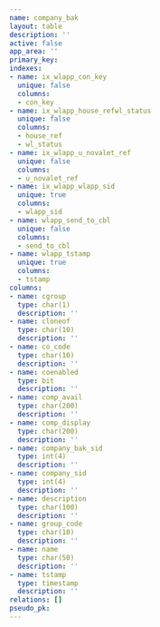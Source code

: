 ```yaml
---
name: company_bak
layout: table
description: ''
active: false
app_area: ''
primary_key: 
indexes:
- name: ix_wlapp_con_key
  unique: false
  columns:
  - con_key
- name: ix_wlapp_house_refwl_status
  unique: false
  columns:
  - house_ref
  - wl_status
- name: ix_wlapp_u_novalet_ref
  unique: false
  columns:
  - u_novalet_ref
- name: ix_wlapp_wlapp_sid
  unique: true
  columns:
  - wlapp_sid
- name: wlapp_send_to_cbl
  unique: false
  columns:
  - send_to_cbl
- name: wlapp_tstamp
  unique: true
  columns:
  - tstamp
columns:
- name: cgroup
  type: char(1)
  description: ''
- name: cloneof
  type: char(10)
  description: ''
- name: co_code
  type: char(10)
  description: ''
- name: coenabled
  type: bit
  description: ''
- name: comp_avail
  type: char(200)
  description: ''
- name: comp_display
  type: char(200)
  description: ''
- name: company_bak_sid
  type: int(4)
  description: ''
- name: company_sid
  type: int(4)
  description: ''
- name: description
  type: char(100)
  description: ''
- name: group_code
  type: char(10)
  description: ''
- name: name
  type: char(50)
  description: ''
- name: tstamp
  type: timestamp
  description: ''
relations: []
pseudo_pk: 
---
```


